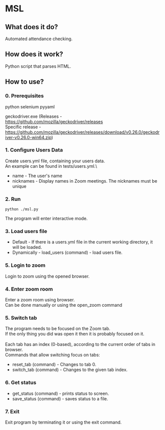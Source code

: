 # MSL
## What does it do?
Automated attendance checking.

## How does it work?
Python script that parses HTML.


## How to use?
### 0. Prerequisites
python
selenium
pyyaml

geckodriver.exe
(Releases - https://github.com/mozilla/geckodriver/releases \
Specific release -  https://github.com/mozilla/geckodriver/releases/download/v0.26.0/geckodriver-v0.26.0-win64.zip)

### 1. Configure Users Data
Create users.yml file, containing your users data.\
An example can be found in tests/users.yml.\
- name - The user's name
- nicknames - Display names in Zoom meetings.
  The nicknames must be unique

### 2. Run
```
python ./msl.py
```
The program will enter interactive mode.

### 3. Load users file
- Default - If there is a users.yml file in the current working directory, it will be loaded.
- Dynamically - load_users (command) - load users file.

### 5. Login to zoom
Login to zoom using the opened browser.

### 4. Enter zoom room
Enter a zoom room using browser.\
Can be done manually or using the open_zoom command

### 5. Switch tab
The program needs to be focused on the Zoom tab.\
If the only thing you did was open it then it is probably focused on it.\
\
Each tab has an index (0-based), according to the current order of tabs in browser.\
Commands that allow switching focus on tabs:
- reset_tab (command) -  Changes to tab 0.
- switch_tab (command) - Changes to the given tab index.

### 6. Get status
- get_status (command) - prints status to screen.
- save_status (command) - saves status to a file.


### 7. Exit
Exit program by terminating it or using the exit command.